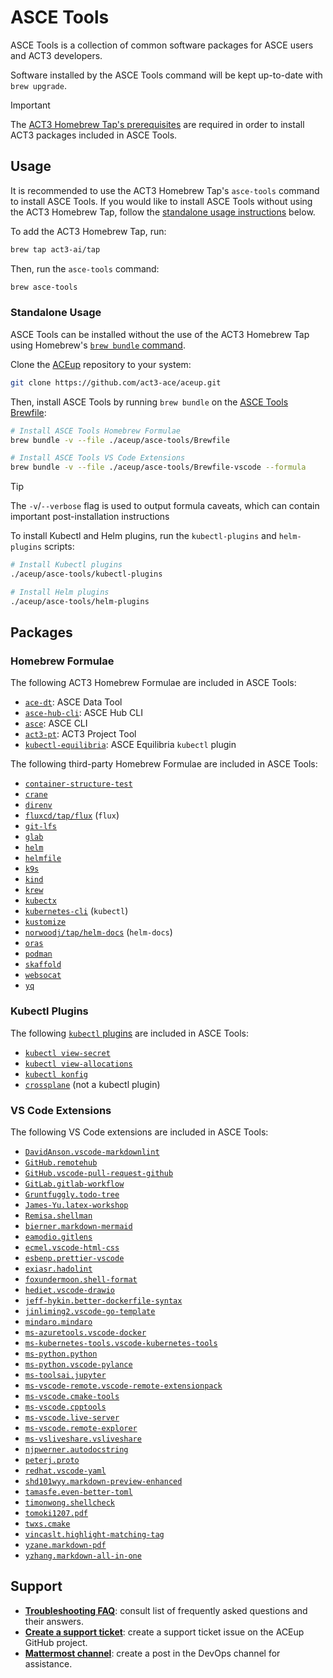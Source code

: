 # ASCE Tools

ASCE Tools is a collection of common software packages for ASCE users and ACT3 developers.

Software installed by the ASCE Tools command will be kept up-to-date with `brew upgrade`.

> [!IMPORTANT]
>
> The [ACT3 Homebrew Tap's prerequisites](https://github.com/act3-ai/homebrew-tap#prerequisites) are required in order to install ACT3 packages included in ASCE Tools.

## Usage

It is recommended to use the ACT3 Homebrew Tap's `asce-tools` command to install ASCE Tools. If you would like to install ASCE Tools without using the ACT3 Homebrew Tap, follow the [standalone usage instructions](#standalone-usage) below.

To add the ACT3 Homebrew Tap, run:

```sh
brew tap act3-ai/tap
```

Then, run the `asce-tools` command:

```sh
brew asce-tools
```

### Standalone Usage

ASCE Tools can be installed without the use of the ACT3 Homebrew Tap using Homebrew's [`brew bundle` command](https://github.com/Homebrew/homebrew-bundle).

Clone the [ACEup](https://github.com/act3-ace/aceup) repository to your system:

```sh
git clone https://github.com/act3-ace/aceup.git
```

Then, install ASCE Tools by running `brew bundle` on the [ASCE Tools Brewfile](./Brewfile):

```sh
# Install ASCE Tools Homebrew Formulae
brew bundle -v --file ./aceup/asce-tools/Brewfile

# Install ASCE Tools VS Code Extensions
brew bundle -v --file ./aceup/asce-tools/Brewfile-vscode --formula
```

> [!TIP]
>
> The `-v`/`--verbose` flag is used to output formula caveats, which can contain important post-installation instructions

To install Kubectl and Helm plugins, run the `kubectl-plugins` and `helm-plugins` scripts:

```sh
# Install Kubectl plugins
./aceup/asce-tools/kubectl-plugins

# Install Helm plugins
./aceup/asce-tools/helm-plugins
```

## Packages

### Homebrew Formulae

The following ACT3 Homebrew Formulae are included in ASCE Tools:

- [`ace-dt`](https://git.act3-ace.com/ace/data/tool): ASCE Data Tool
- [`asce-hub-cli`](https://git.act3-ace.com/ace/hub/cli): ASCE Hub CLI
- [`asce`](https://git.act3-ace.com/ace/cli): ASCE CLI
- [`act3-pt`](https://devsecops.git.act3-ace.com/act3-pt): ACT3 Project Tool
- [`kubectl-equilibria`](https://git.act3-ace.com/ace/equilibria#kubectl-plugin): ASCE Equilibria `kubectl` plugin

The following third-party Homebrew Formulae are included in ASCE Tools:

- [`container-structure-test`](https://github.com/GoogleContainerTools/container-structure-test)
- [`crane`](https://github.com/google/go-containerregistry/blob/main/cmd/crane/README.md)
- [`direnv`](https://github.com/direnv/direnv)
- [`fluxcd/tap/flux`](https://github.com/fluxcd/flux2) (`flux`)
- [`git-lfs`](https://github.com/git-lfs/git-lfs)
- [`glab`](https://gitlab.com/gitlab-org/cli)
- [`helm`](https://github.com/helm/helm)
- [`helmfile`](https://github.com/helmfile/helmfile)
- [`k9s`](https://github.com/derailed/k9s)
- [`kind`](https://github.com/kubernetes-sigs/kind)
- [`krew`](https://github.com/kubernetes-sigs/krew)
- [`kubectx`](https://github.com/ahmetb/kubectx)
- [`kubernetes-cli`](https://github.com/kubernetes/kubectl) (`kubectl`)
- [`kustomize`](https://github.com/kubernetes-sigs/kustomize)
- [`norwoodj/tap/helm-docs`](https://github.com/norwoodj/helm-docs) (`helm-docs`)
- [`oras`](https://github.com/oras-project/oras)
- [`podman`](https://github.com/containers/podman)
- [`skaffold`](https://github.com/GoogleContainerTools/skaffold)
- [`websocat`](https://github.com/vi/websocat)
- [`yq`](https://github.com/mikefarah/yq)

### Kubectl Plugins

The following [`kubectl` plugins](https://kubernetes.io/docs/tasks/extend-kubectl/kubectl-plugins) are included in ASCE Tools:

- [`kubectl view-secret`](https://artifacthub.io/packages/krew/krew-index/view-secret)
- [`kubectl view-allocations`](https://github.com/elsesiy/kubectl-view-secret)
- [`kubectl konfig`](https://github.com/corneliusweig/konfig)
- [`crossplane`](https://docs.crossplane.io/latest/cli) (not a kubectl plugin)

### VS Code Extensions

The following VS Code extensions are included in ASCE Tools:

- [`DavidAnson.vscode-markdownlint`](https://marketplace.visualstudio.com/items?itemName=DavidAnson.vscode-markdownlint)
- [`GitHub.remotehub`](https://marketplace.visualstudio.com/items?itemName=GitHub.remotehub)
- [`GitHub.vscode-pull-request-github`](https://marketplace.visualstudio.com/items?itemName=GitHub.vscode-pull-request-github)
- [`GitLab.gitlab-workflow`](https://marketplace.visualstudio.com/items?itemName=GitLab.gitlab-workflow)
- [`Gruntfuggly.todo-tree`](https://marketplace.visualstudio.com/items?itemName=Gruntfuggly.todo-tree)
- [`James-Yu.latex-workshop`](https://marketplace.visualstudio.com/items?itemName=James-Yu.latex-workshop)
- [`Remisa.shellman`](https://marketplace.visualstudio.com/items?itemName=Remisa.shellman)
- [`bierner.markdown-mermaid`](https://marketplace.visualstudio.com/items?itemName=bierner.markdown-mermaid)
- [`eamodio.gitlens`](https://marketplace.visualstudio.com/items?itemName=eamodio.gitlens)
- [`ecmel.vscode-html-css`](https://marketplace.visualstudio.com/items?itemName=ecmel.vscode-html-css)
- [`esbenp.prettier-vscode`](https://marketplace.visualstudio.com/items?itemName=esbenp.prettier-vscode)
- [`exiasr.hadolint`](https://marketplace.visualstudio.com/items?itemName=exiasr.hadolint)
- [`foxundermoon.shell-format`](https://marketplace.visualstudio.com/items?itemName=foxundermoon.shell-format)
- [`hediet.vscode-drawio`](https://marketplace.visualstudio.com/items?itemName=hediet.vscode-drawio)
- [`jeff-hykin.better-dockerfile-syntax`](https://marketplace.visualstudio.com/items?itemName=jeff-hykin.better-dockerfile-syntax)
- [`jinliming2.vscode-go-template`](https://marketplace.visualstudio.com/items?itemName=jinliming2.vscode-go-template)
- [`mindaro.mindaro`](https://marketplace.visualstudio.com/items?itemName=mindaro.mindaro)
- [`ms-azuretools.vscode-docker`](https://marketplace.visualstudio.com/items?itemName=ms-azuretools.vscode-docker)
- [`ms-kubernetes-tools.vscode-kubernetes-tools`](https://marketplace.visualstudio.com/items?itemName=ms-kubernetes-tools.vscode-kubernetes-tools)
- [`ms-python.python`](https://marketplace.visualstudio.com/items?itemName=ms-python.python)
- [`ms-python.vscode-pylance`](https://marketplace.visualstudio.com/items?itemName=ms-python.vscode-pylance)
- [`ms-toolsai.jupyter`](https://marketplace.visualstudio.com/items?itemName=ms-toolsai.jupyter)
- [`ms-vscode-remote.vscode-remote-extensionpack`](https://marketplace.visualstudio.com/items?itemName=ms-vscode-remote.vscode-remote-extensionpack)
- [`ms-vscode.cmake-tools`](https://marketplace.visualstudio.com/items?itemName=ms-vscode.cmake-tools)
- [`ms-vscode.cpptools`](https://marketplace.visualstudio.com/items?itemName=ms-vscode.cpptools)
- [`ms-vscode.live-server`](https://marketplace.visualstudio.com/items?itemName=ms-vscode.live-server)
- [`ms-vscode.remote-explorer`](https://marketplace.visualstudio.com/items?itemName=ms-vscode.remote-explorer)
- [`ms-vsliveshare.vsliveshare`](https://marketplace.visualstudio.com/items?itemName=ms-vsliveshare.vsliveshare)
- [`njpwerner.autodocstring`](https://marketplace.visualstudio.com/items?itemName=njpwerner.autodocstring)
- [`peterj.proto`](https://marketplace.visualstudio.com/items?itemName=peterj.proto)
- [`redhat.vscode-yaml`](https://marketplace.visualstudio.com/items?itemName=redhat.vscode-yaml)
- [`shd101wyy.markdown-preview-enhanced`](https://marketplace.visualstudio.com/items?itemName=shd101wyy.markdown-preview-enhanced)
- [`tamasfe.even-better-toml`](https://marketplace.visualstudio.com/items?itemName=tamasfe.even-better-toml)
- [`timonwong.shellcheck`](https://marketplace.visualstudio.com/items?itemName=timonwong.shellcheck)
- [`tomoki1207.pdf`](https://marketplace.visualstudio.com/items?itemName=tomoki1207.pdf)
- [`twxs.cmake`](https://marketplace.visualstudio.com/items?itemName=twxs.cmake)
- [`vincaslt.highlight-matching-tag`](https://marketplace.visualstudio.com/items?itemName=vincaslt.highlight-matching-tag)
- [`yzane.markdown-pdf`](https://marketplace.visualstudio.com/items?itemName=yzane.markdown-pdf)
- [`yzhang.markdown-all-in-one`](https://marketplace.visualstudio.com/items?itemName=yzhang.markdown-all-in-one)

## Support

- **[Troubleshooting FAQ](../docs/troubleshooting-faq.md)**: consult list of frequently asked questions and their answers.
- **[Create a support ticket](https://github.com/act3-ace/aceup/issues/new)**: create a support ticket issue on the ACEup GitHub project.
- **[Mattermost channel](https://chat.git.act3-ace.com/act3/channels/devops)**: create a post in the DevOps channel for assistance.
